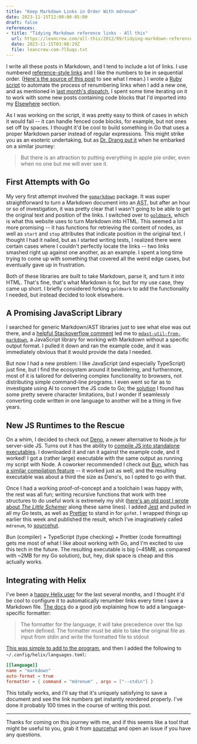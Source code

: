 ```yaml
---
title: "Keep Markdown Links in Order With mdrenum"
date: 2023-11-15T12:00:00-05:00
draft: false
references:
- title: "Tidying Markdown reference links - All this"
  url: https://leancrew.com/all-this/2012/09/tidying-markdown-reference-links/
  date: 2023-11-15T03:08:29Z
  file: leancrew-com-7l5uqs.txt
---
```


I write all these posts in Markdown, and I tend to include a lot of links. I use numbered [reference-style links][1] and I like the numbers to be in sequential order. ([Here's the source of this post][2] to see what I mean.) I wrote a [Ruby script][3] to automate the process of renumbering links when I add a new one, and as mentioned in [last month's dispatch][4], I spent some time iterating on it to work with some new posts containing code blocks that I'd imported into my [Elsewhere][5] section.

[1]: https://www.markdownguide.org/basic-syntax/#reference-style-links
[2]: https://github.com/dce/davideisinger.com/blob/main/content/journal/keep-markdown-links-in-order-with-mdrenum/index.md?plain=1
[3]: https://github.com/dce/davideisinger.com/blob/e1d0590025fd8636c378748491fe11a0ba00b1ff/bin/renumber
[4]: /journal/dispatch-9-november-2023/
[5]: /elsewhere

<!--more-->

As I was working on the script, it was pretty easy to think of cases in which it would fail -- it can handle fenced code blocks, for example, but not ones set off by spaces. I thought it'd be cool to build something in Go that uses a proper Markdown parser instead of regular expressions. This might strike you as an esoteric undertaking, but as [Dr. Drang put it][6] when he embarked on a similar journey:

> But there is an attraction to putting everything in apple pie order, even when no one but me will ever see it.

[6]: https://leancrew.com/all-this/2012/09/tidying-markdown-reference-links/

## First Attempts with Go

My very first attempt involved the [`gomarkdown`][7] package. It was super straightforward to turn a Markdown document into an <abbr title="abstract syntax tree">AST</abbr>, but after an hour or so of investigation, it was pretty clear that I wasn't going to be able to get the original text and position of the links. I switched over to [`goldmark`][8], which is what this website uses to turn Markdown into HTML. This seemed a lot more promising -- it has functions for retrieving the content of nodes, as well as `start` and `stop` attributes that indicate position in the original text. I thought I had it nailed, but as I started writing tests, I realized there were certain cases where I couldn't perfectly locate the links -- two links smashed right up against one another, as an example. I spent a long time trying to come up with something that covered all the weird edge cases, but eventually gave up in frustration.

[7]: https://pkg.go.dev/github.com/gomarkdown/markdown/ast
[8]: https://github.com/yuin/goldmark

Both of these libraries are built to take Markdown, parse it, and turn it into HTML. That's fine, that's what Markdown is for, but for my use case, they came up short. I briefly considered forking `goldmark` to add the functionality I needed, but instead decided to look elsewhere.

## A Promising JavaScript Library

I searched for generic Markdown/AST libraries just to see what else was out there, and a [helpful Stackoverflow comment][9] led me to [`mdast-util-from-markdown`][10], a JavaScript library for working with Markdown without a specific output format. I pulled it down and ran the example code, and it was immediately obvious that it would provide the data I needed.

[9]: https://stackoverflow.com/a/74062924
[10]: https://github.com/syntax-tree/mdast-util-from-markdown

But now I had a new problem: I like JavaScript (and especially TypeScript) just fine, but I find the ecosystem around it bewildering, and furthermore, most of it is tailored for delivering complex functionality to browsers, not distributing simple command-line programs. I even went so far as to investigate using AI to convert the JS code to Go; the [solution][11] I found has some pretty severe character limitations, but I wonder if seamlessly converting code written in one language to another will be a thing in five years.

[11]: https://www.codeconvert.ai/typescript-to-golang-converter

## New JS Runtimes to the Rescue

On a whim, I decided to check out [Deno][12], a newer alternative to Node.js for server-side JS. Turns out it has the ability to [compile JS into standalone executables][13]. I downloaded it and ran it against the example code, and it worked! I got a (rather large) executable with the same output as running my script with Node. A coworker recommended I check out [Bun][14], which has [a similar compilation feature][15] -- it worked just as well, and the resulting executable was about a third the size as Deno's, so I opted to go with that.

[12]: https://deno.com/
[13]: https://docs.deno.com/runtime/manual/tools/compiler
[14]: https://bun.sh/
[15]: https://bun.sh/docs/bundler/executables

Once I had a working proof-of-concept and a toolchain I was happy with, the rest was all fun; writing recursive functions that work with tree structures to do useful work is extremely my shit ([here's an old post I wrote about _The Little Schemer_][16] along these same lines). I added [Jest][17] and pulled in all my Go tests, as well as [Prettier][18] to stand in for `gofmt`. I wrapped things up earlier this week and published the result, which I've imaginatively called `mdrenum`, to [sourcehut][19].

[16]: /elsewhere/the-little-schemer-will-expand-blow-your-mind/
[17]: https://jestjs.io/
[18]: https://prettier.io/
[19]: https://git.sr.ht/~dce/mdrenum

Bun (compiler) + TypeScript (type checking) + Prettier (code formatting) gets me most of what I like about working with Go, and I'm excited to use this tech in the future. The resulting executable is big (~45MB, as compared with ~2MB for my Go solution), but, hey, disk space is cheap and this actually works.

## Integrating with Helix

I've been a [happy Helix user][20] for the last several months, and I thought it'd be cool to configure it to automatically renumber links every time I save a Markdown file. [The docs][21] do a good job explaining how to add a language-specific formatter:

[20]: /journal/a-month-with-helix/
[21]: https://docs.helix-editor.com/languages.html#language-configuration

> The formatter for the language, it will take precedence over the lsp when defined. The formatter must be able to take the original file as input from stdin and write the formatted file to stdout

[This was simple to add to the program][22], and then I added the following to `~/.config/helix/languages.toml`:

```toml
[[language]]
name = "markdown"
auto-format = true
formatter = { command = "mdrenum" , args = ["--stdin"] }
```

[22]: https://git.sr.ht/~dce/mdrenum/tree/42c28c1e4b964ebc348a2fef54daa3be51824a90/item/src/cli.ts#L6-15

This totally works, and I'll say that it's uniquely satisfying to save a document and see the link numbers get instantly reordered properly. I've done it probably 100 times in the course of writing this post.

---

Thanks for coming on this journey with me, and if this seems like a tool that might be useful to you, grab it from [sourcehut][19] and open an issue if you have any questions.
